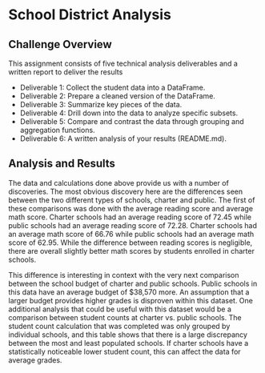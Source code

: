 # School District Analysis
## Challenge Overview
This assignment consists of five technical analysis deliverables and a written report to deliver the results

- Deliverable 1: Collect the student data into a DataFrame.
- Deliverable 2: Prepare a cleaned version of the DataFrame.
- Deliverable 3: Summarize key pieces of the data.
- Deliverable 4: Drill down into the data to analyze specific subsets.
- Deliverable 5: Compare and contrast the data through grouping and aggregation functions.
- Deliverable 6: A written analysis of your results (README.md).

## Analysis and Results
The data and calculations done above provide us with a number of discoveries. The most obvious discovery here are the differences seen between the two different types of schools, charter and public. The first of these comparisons was done with the average reading score and average math score. Charter schools had an average reading score of 72.45 while public schools had an average reading score of 72.28. Charter schools had an average math score of 66.76 while public schools had an average math score of 62.95. While the difference between reading scores is negligible, there are overall slightly better math scores by students enrolled in charter schools.

This difference is interesting in context with the very next comparison between the school budget of charter and public schools. Public schools in this data have an average budget of $38,570 more. An assumption that a larger budget provides higher grades is disproven within this dataset. One additional analysis that could be useful with this dataset would be a comparison between student counts at charter vs. public schools. The student count calculation that was completed was only grouped by individual schools, and this table shows that there is a large discrepancy between the most and least populated schools. If charter schools have a statistically noticeable lower student count, this can affect the data for average grades.
